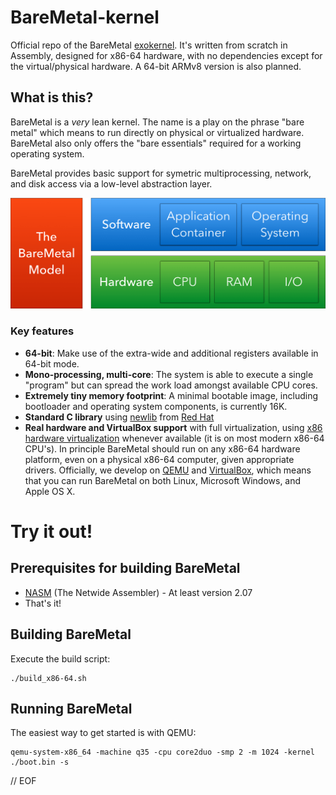 BareMetal-kernel
================

Official repo of the BareMetal [exokernel](http://en.wikipedia.org/wiki/Exokernel). It's written from scratch in Assembly, designed for x86-64 hardware, with no dependencies except for the virtual/physical hardware. A 64-bit ARMv8 version is also planned.


What is this?
-------------

BareMetal is a _very_ lean kernel. The name is a play on the phrase "bare metal" which means to run directly on physical or virtualized hardware. BareMetal also only offers the "bare essentials" required for a working operating system.

BareMetal provides basic support for symetric multiprocessing, network, and disk access via a low-level abstraction layer.

![BareMetal Model](./doc/BareMetal-Model.png)

### Key features
* **64-bit**: Make use of the extra-wide and additional registers available in 64-bit mode.
* **Mono-processing, multi-core**: The system is able to execute a single "program" but can spread the work load amongst available CPU cores.
* **Extremely tiny memory footprint**: A minimal bootable image, including bootloader and operating system components, is currently 16K.
* **Standard C library** using [newlib](https://sourceware.org/newlib/) from [Red Hat](http://www.redhat.com/)
* **Real hardware and VirtualBox support** with full virtualization, using [x86 hardware virtualization](https://en.wikipedia.org/wiki/X86_virtualization) whenever available (it is on most modern x86-64 CPU's). In principle BareMetal should run on any x86-64 hardware platform, even on a physical x86-64 computer, given appropriate drivers. Officially, we develop on [QEMU](http://www.qemu.org) and [VirtualBox](https://www.virtualbox.org), which means that you can run BareMetal on both Linux, Microsoft Windows, and Apple OS X. 

Try it out!
===========

Prerequisites for building BareMetal
------------------------------------

 * [NASM](http://www.nasm.us/) (The Netwide Assembler) - At least version 2.07
 * That's it!

Building BareMetal
------------------

Execute the build script:

	./build_x86-64.sh

Running BareMetal
-----------------

The easiest way to get started is with QEMU:

	qemu-system-x86_64 -machine q35 -cpu core2duo -smp 2 -m 1024 -kernel ./boot.bin -s



// EOF
